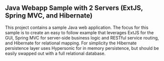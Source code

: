 Java Webapp Sample with 2 Servers (ExtJS, Spring MVC, and Hibernate)
------
This project contains a sample Java web application. The focus for this sample is to create an easy
to follow example that leverages ExtJS for the GUI, Spring MVC for server-side business logic and RESTful 
service routing, and Hibernate for relational mapping. For simplicity the Hibernate persistence layer
uses Hypersonic for in memory persistence, but should be easily swapped out with a full relational database.
